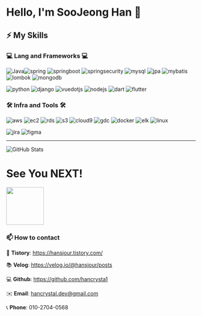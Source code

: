 <!-- ![Waving](https://capsule-render.vercel.app/api?type=waving&height=250&text=%20%20Welcome%20To%20My%20Step%20&fontAlign=40&fontAlignY=40&color=0:F0FFF0,50:98FB98,100:E0FFFF&fontColor=FFFFFF)-->
# Hello, I'm SooJeong Han 👋


<!--
**hancrysta1/hancrysta1** is a ✨ _special_ ✨ repository because its `README.md` (this file) appears on your GitHub profile.
## Hi there 👋

| Project Name | Description | Link |
|--------------|-------------|------|
| Project 1    | 설명1         | [Link](https://github.com/) |
| Project 2    | 설명2         | [Link](https://github.com/) |
Here are some ideas to get you started:

- 🔭 I’m currently working on ...
- 🌱 I’m currently learning ...
- 👯 I’m looking to collaborate on ...
- 🤔 I’m looking for help with ...
- 💬 Ask me about ...
- 📫 How to reach me: ...
- 😄 Pronouns: ...
- ⚡ Fun fact: ...
-->


## ⚡ My Skills



### **💻 Lang and Frameworks 💻**
<!-- Oracle의 요청으로 Java 로고가 Simple Icons에서 삭제되었기에 대신 OpenJDK의 로고를 사용 -->
![Java](https://img.shields.io/badge/Java-ED8B00?style=flat&logo=java&logoColor=white)![spring](https://img.shields.io/badge/spring-6DB33F.svg?&style=flat&logo=spring&logoColor=white) 
![springboot](https://img.shields.io/badge/springboot-6DB33F.svg?&style=flat&logo=springboot&logoColor=white) 
![springsecurity](https://img.shields.io/badge/springsecurity-6DB33F.svg?&style=flat&logo=springsecurity&logoColor=white) 
![mysql](https://img.shields.io/badge/mysql-4479A1.svg?&style=flat&logo=mysql&logoColor=white) 
![jpa](https://img.shields.io/badge/JPA-6DB33F.svg?&style=flat&logo=java&logoColor=white) 
![mybatis](https://img.shields.io/badge/Mybatis-DC382D.svg?&style=flat&logo=java&logoColor=white)
![lombok](https://img.shields.io/badge/lombok-6DB33F.svg?&style=flat&logo=lombok&logoColor=white) 
![mongodb](https://img.shields.io/badge/MongoDB-47A248.svg?&style=flat&logo=mongodb&logoColor=white)

![python](https://img.shields.io/badge/python-3776AB.svg?&style=flat&logo=python&logoColor=white) 
![django](https://img.shields.io/badge/django-092E20.svg?&style=flat&logo=django&logoColor=white)
![vuedotjs](https://img.shields.io/badge/vue.js-4FC08D.svg?&style=flat&logo=vuedotjs&logoColor=white) 
![nodejs](https://img.shields.io/badge/node.js-339933.svg?&style=flat&logo=node.js&logoColor=white)
![dart](https://img.shields.io/badge/dart-0175C2.svg?&style=flat&logo=dart&logoColor=white)
![flutter](https://img.shields.io/badge/flutter-02569B.svg?&style=flat&logo=flutter&logoColor=white)



### **🛠️ Infra and Tools 🛠️**


![aws](https://img.shields.io/badge/AWS-232F3E.svg?&style=flat&logo=amazonaws&logoColor=white) 
![ec2](https://img.shields.io/badge/EC2-FF9900.svg?&style=flat&logo=amazonaws&logoColor=white)
![rds](https://img.shields.io/badge/RDS-527FFF.svg?&style=flat&logo=amazonrds&logoColor=white)
![s3](https://img.shields.io/badge/S3-569A31.svg?&style=flat&logo=amazons3&logoColor=white)
![cloud9](https://img.shields.io/badge/Cloud9-232F3E.svg?&style=flat&logo=amazonaws&logoColor=white)
![gdc](https://img.shields.io/badge/Google_Distributed_Cloud-4285F4.svg?&style=flat&logo=googlecloud&logoColor=white) 
![docker](https://img.shields.io/badge/docker-2496ED.svg?&style=flat&logo=docker&logoColor=white)
![elk](https://img.shields.io/badge/ELK-005571.svg?&style=flat&logo=elasticsearch&logoColor=white)
![linux](https://img.shields.io/badge/linux-FCC624.svg?&style=flat&logo=linux&logoColor=white)

![jira](https://img.shields.io/badge/Jira-0052CC.svg?&style=flat&logo=jira&logoColor=white)
![figma](https://img.shields.io/badge/Figma-F24E1E.svg?&style=flat&logo=figma&logoColor=white)






---
![GitHub Stats](https://github-readme-stats.vercel.app/api?username=hancrysta1&show_icons=true&theme=radical)

<!-- ### 🚌 Top Langs & Algorithm
![Top Langs](https://github-readme-stats.vercel.app/api/top-langs/?username=hancrysta1&layout=compact)
[![Solved.ac
프로필](http://mazassumnida.wtf/api/v2/generate_badge?boj=hancrystal)](https://solved.ac/hancrystal)
-->



# See You NEXT!
<img src="https://media.giphy.com/media/LmNwrBhejkK9EFP504/giphy.gif" width="100"/>

### 📫 How to contact

📲 **Tistory**: https://hansjour.tistory.com/

📚 **Velog**: https://velog.io/@hansjour/posts

💻 **Github**: https://github.com/hancrysta1

✉️ **Email**: hancrystal.dev@gmail.com  

📞 **Phone**: 010-2704-0568






